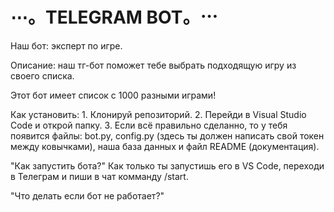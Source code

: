 # ⋯。TELEGRAM BOT。⋯
Наш бот: эксперт по игре.

Описание: наш тг-бот поможет тебе выбрать подходящую игру из своего списка.

Этот бот имеет список с 1000 разными играми!

Как установить: 1. Клонируй репозиторий. 2. Перейди в Visual Studio Code и открой папку. 3. Если всё правильно сделанно, то у тебя появится файлы: bot.py, config.py (здесь ты должен написать свой токен между ковычками), наша база данных и файл README (документация).

"Как запустить бота?" Как только ты запустишь его в VS Code, переходи в Телеграм и пиши в чат комманду /start.

"Что делать если бот не работает?"
